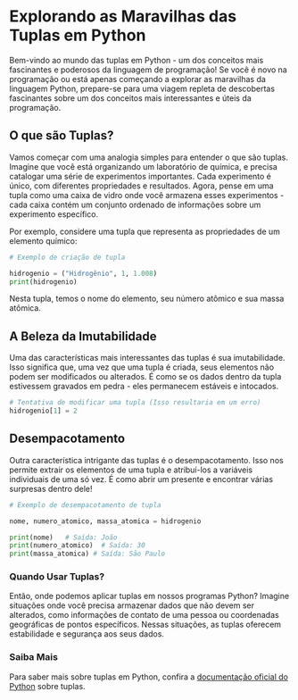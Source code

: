 # Explorando as Maravilhas das Tuplas em Python

Bem-vindo ao mundo das tuplas em Python - um dos conceitos mais fascinantes e poderosos da linguagem de programação! Se você é novo na programação ou está apenas começando a explorar as maravilhas da linguagem Python, prepare-se para uma viagem repleta de descobertas fascinantes sobre um dos conceitos mais interessantes e úteis da programação.

## O que são Tuplas?

Vamos começar com uma analogia simples para entender o que são tuplas. Imagine que você está organizando um laboratório de química, e precisa catalogar uma série de experimentos importantes. Cada experimento é único, com diferentes propriedades e resultados. Agora, pense em uma tupla como uma caixa de vidro onde você armazena esses experimentos - cada caixa contém um conjunto ordenado de informações sobre um experimento específico.

Por exemplo, considere uma tupla que representa as propriedades de um elemento químico:

```python
# Exemplo de criação de tupla

hidrogenio = ("Hidrogênio", 1, 1.008)
print(hidrogenio)  
```
Nesta tupla, temos o nome do elemento, seu número atômico e sua massa atômica.


## A Beleza da Imutabilidade

Uma das características mais interessantes das tuplas é sua imutabilidade. Isso significa que, uma vez que uma tupla é criada, seus elementos não podem ser modificados ou alterados. É como se os dados dentro da tupla estivessem gravados em pedra - eles permanecem estáveis e intocados.

```python
# Tentativa de modificar uma tupla (Isso resultaria em um erro)
hidrogenio[1] = 2

```

## Desempacotamento

Outra característica intrigante das tuplas é o desempacotamento. Isso nos permite extrair os elementos de uma tupla e atribuí-los a variáveis individuais de uma só vez. É como abrir um presente e encontrar várias surpresas dentro dele!

```python
# Exemplo de desempacotamento de tupla

nome, numero_atomico, massa_atomica = hidrogenio

print(nome)   # Saída: João
print(numero_atomico)  # Saída: 30
print(massa_atomica) # Saída: São Paulo
```

### Quando Usar Tuplas?
Então, onde podemos aplicar tuplas em nossos programas Python? Imagine situações onde você precisa armazenar dados que não devem ser alterados, como informações de contato de uma pessoa ou coordenadas geográficas de pontos específicos. Nessas situações, as tuplas oferecem estabilidade e segurança aos seus dados.

### Saiba Mais
Para saber mais sobre tuplas em Python, confira a [documentação oficial do Python](https://docs.python.org/3/tutorial/datastructures.html#tuples-and-sequences) sobre tuplas.

